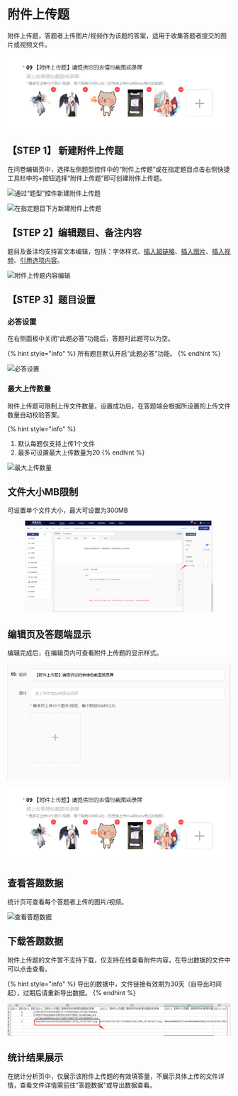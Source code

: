 # 附件上传题

附件上传题，答题者上传图片/视频作为该题的答案，适用于收集答题者提交的图片或视频文件。

![附件上传题](<../.gitbook/assets/image (631).png>)

## 【STEP 1】 新建附件上传题

在问卷编辑页中，选择左侧题型控件中的“附件上传题”或在指定题目点击右侧快捷工具栏中的+按钮选择“附件上传题”即可创建附件上传题。

![通过“题型”控件新建附件上传题](../.gitbook/assets/Snipaste\_2023-10-16\_11-10-15.png)

![在指定题目下方新建附件上传题](../.gitbook/assets/Snipaste\_2023-10-16\_11-10-49.png)

## 【STEP 2】编辑题目、备注内容

题目及备注均支持富文本编辑，包括：字体样式、[插入超链接](../cao-zuo-zhi-yin/wen-juan-bian-ji/cha-ru-chao-lian-jie.md)、[插入图片](../cao-zuo-zhi-yin/wen-juan-bian-ji/cha-ru-tu-pian.md)、[插入视频](../cao-zuo-zhi-yin/wen-juan-bian-ji/cha-ru-shi-pin.md)、[引用选项内容](../cao-zuo-zhi-yin/wen-juan-bian-ji/nei-rong-yin-yong.md)。

![附件上传题内容编辑](../.gitbook/assets/Snipaste\_2023-10-16\_11-11-20.png)

## 【STEP 3】题目设置

### 必答设置

在右侧面板中关闭“此题必答”功能后，答题时此题可以为空。

{% hint style="info" %}
所有题目默认开启“此题必答”功能。
{% endhint %}

![必答设置](../.gitbook/assets/Snipaste\_2023-10-16\_11-11-49.png)

### 最大上传数量

附件上传题可限制上传文件数量，设置成功后，在答题端会根据所设置的上传文件数量自动校验答案。

{% hint style="info" %}
1. 默认每题仅支持上传1个文件
2. 最多可设置最大上传数量为20
{% endhint %}

![最大上传数量](../.gitbook/assets/Snipaste\_2023-10-16\_11-12-28.png)

## 文件大小MB限制

可设置单个文件大小，最大可设置为300MB

<figure><img src="../.gitbook/assets/Snipaste_2023-10-16_11-13-10.png" alt=""><figcaption></figcaption></figure>

##

## 编辑页及答题端显示

编辑完成后，在编辑页内可查看附件上传题的显示样式。

![编辑页内的附件上传题显示](<../.gitbook/assets/image (767).png>)

![答题端的附件上传题显示](<../.gitbook/assets/image (541).png>)

## 查看答题数据

统计页可查看每个答题者上传的图片/视频。

![查看答题数据](../.gitbook/assets/Snipaste\_2023-10-16\_11-20-30.png)

## 下载答题数据

附件上传题的文件暂不支持下载，仅支持在线查看附件内容，在导出数据的文件中可以点击查看。

{% hint style="info" %}
导出的数据中，文件链接有效期为30天（自导出时间起），过期后请重新导出数据。
{% endhint %}

![点击即可查看附件内容](<../.gitbook/assets/image (736).png>)

## 统计结果展示

在统计分析页中，仅展示该附件上传题的有效填答量，不展示具体上传的文件详情，查看文件详情需前往"答题数据"或导出数据查看。

